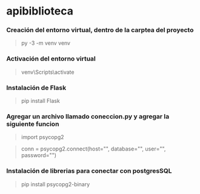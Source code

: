 # apibiblioteca

### Creación del entorno virtual, dentro de la carptea del proyecto

>py -3 -m venv venv

### Activación del entorno virtual

>venv\Scripts\activate

### Instalación de Flask

> pip install Flask

### Agregar un archivo llamado coneccion.py y agregar la siguiente funcion

>import psycopg2

>conn = psycopg2.connect(host="", database="", user="", password="")

### Instalación de librerias para conectar con postgresSQL

> pip install psycopg2-binary
